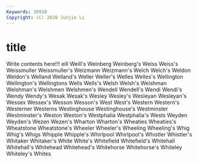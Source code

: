 ```yaml
---
Keywords: 30910
Copyright: (C) 2020 Junjie Li
---
```


# title

Write contents here!!!
eill 
Weill's 
Weinberg 
Weinberg's 
Weiss 
Weiss's 
Weissmuller 
Weissmuller's 
Weizmann
Weizmann's 
Welch 
Welch's 
Weldon 
Weldon's 
Welland 
Welland's 
Weller 
Weller's 
Welles
Welles's 
Wellington 
Wellington's 
Wellingtons 
Wells 
Wells's 
Welsh 
Welsh's 
Welshman 
Welshman's
Welshmen 
Welshmen's 
Wendell 
Wendell's 
Wendi 
Wendi's 
Wendy 
Wendy's 
Wesak 
Wesak's
Wesley 
Wesley's 
Wesleyan 
Wesleyan's 
Wessex 
Wessex's 
Wesson 
Wesson's 
West 
West's
Western 
Western's 
Westerner 
Westerns 
Westinghouse 
Westinghouse's 
Westminster 
Westminster's 
Weston 
Weston's
Westphalia 
Westphalia's 
Wests 
Weyden 
Weyden's 
Wezen 
Wezen's 
Wharton 
Wharton's 
Wheaties
Wheaties's 
Wheatstone 
Wheatstone's 
Wheeler 
Wheeler's 
Wheeling 
Wheeling's 
Whig 
Whig's 
Whigs
Whipple 
Whipple's 
Whirlpool 
Whirlpool's 
Whistler 
Whistler's 
Whitaker 
Whitaker's 
White 
White's
Whitefield 
Whitefield's 
Whitehall 
Whitehall's 
Whitehead 
Whitehead's 
Whitehorse 
Whitehorse's 
Whiteley 
Whiteley's
Whites 
